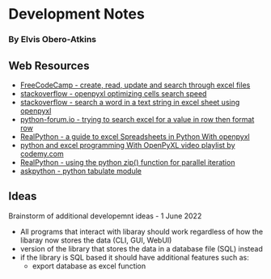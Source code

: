 # Development Notes

### By Elvis Obero-Atkins

## Web Resources

- [FreeCodeCamp - create, read, update and search through excel files](https://www.freecodecamp.org/news/how-to-create-read-update-and-search-through-excel-files-using-python-c70680d811d4/)
- [stackoverflow - openpyxl optimizing cells search speed](https://stackoverflow.com/questions/34054272/openpyxl-optimizing-cells-search-speed)
- [stackoverflow - search a word in a text string in excel sheet using openpyxl](https://stackoverflow.com/questions/34186335/search-a-word-in-a-text-string-in-excel-sheet-using-openpyxl)
- [python-forum.io - trying to search excel for a value in row then format row](https://python-forum.io/thread-21543.html)
- [RealPython - a guide to excel Spreadsheets in Python With openpyxl](https://realpython.com/openpyxl-excel-spreadsheets-python/)
- [python and excel programming With OpenPyXL video playlist by codemy.com](https://www.youtube.com/playlist?list=PLCC34OHNcOtrMWIf_MXWrCajQwp3lL27T)
- [RealPython - using the python zip() function for parallel iteration](https://realpython.com/python-zip-function/)
- [askpython - python tabulate module](https://www.askpython.com/python-modules/tabulate-tables-in-python)

## Ideas

Brainstorm of additional developemnt ideas - 1 June 2022

- All programs that interact with libaray should work regardless of
  how the libaray now stores the data (CLI, GUI, WebUI)
- version of the library that stores the data in a database file (SQL) instead
- if the library is SQL based it should have additional features such as:
  - export database as excel function
